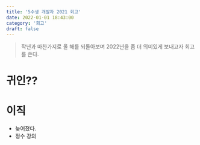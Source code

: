 ```yaml
---
title: '5수생 개발자 2021 회고'
date: 2022-01-01 18:43:00
category: '회고'
draft: false
---
```


> 작년과 마찬가지로 올 해를 되돌아보며 2022년을 좀 더 의미있게 보내고자 회고를 쓴다.

# 귀인??

# 이직

- 늦어졌다.
- 정수 강의
